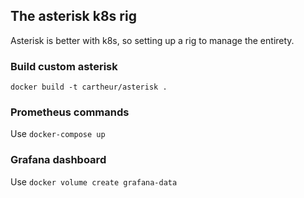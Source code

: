 ## The asterisk k8s rig

Asterisk is better with k8s, so setting up a rig to manage the entirety.

### Build custom asterisk

`docker build -t cartheur/asterisk .`

### Prometheus commands

Use `docker-compose up`

### Grafana dashboard

Use `docker volume create grafana-data`